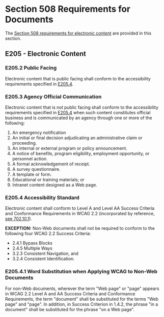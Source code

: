 # Section 508 Requirements for Documents

The [Section 508 requirements for electronic content](https://www.access-board.gov/ict/#E205-content) are provided in this section.

## E205 - Electronic Content

### E205.2 Public Facing

Electronic content that is public facing shall conform to the accessibility requirements specified in [E205.4](#e205.4-accessibility-standard).

### E205.3 Agency Official Communication

Electronic content that is not public facing shall conform to the accessibility requirements specified in [E205.4](#e205.4-accessibility-standard) when such content constitutes official business and is communicated by an agency through one or more of the following:

1.  An emergency notification
2.  An initial or final decision adjudicating an administrative claim or proceeding.
3.  An internal or external program or policy announcement.
4.  A notice of benefits, program eligibility, employment opportunity, or personnel action.
5.  A formal acknowledgement of receipt.
6.  A survey questionnaire.
7.  A template or form.
8.  Educational or training materials; or
9.  Intranet content designed as a Web page.

### E205.4 Accessibility Standard

Electronic content shall conform to Level A and Level AA Success Criteria and Conformance Requirements in WCAG 2.2 (incorporated by reference, [see 702.10.1](https://www.access-board.gov/ict/#702.10.1)).

**EXCEPTION:** Non-Web documents shall not be required to conform to the following four WCAG 2.2 Success Criteria:

-   2.4.1 Bypass Blocks
-   2.4.5 Multiple Ways
-   3.2.3 Consistent Navigation, and
-   3.2.4 Consistent Identification.

### E205.4.1 Word Substitution when Applying WCAG to Non-Web Documents

For non-Web documents, wherever the term "Web page" or "page" appears in WCAG 2.2 Level A and AA Success Criteria and Conformance Requirements, the term "document" shall be substituted for the terms "Web page" and "page". In addition, in Success Criterion in 1.4.2, the phrase "in a document" shall be substituted for the phrase "on a Web page".
